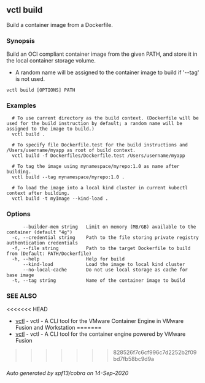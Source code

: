## vctl build

Build a container image from a Dockerfile.

### Synopsis

Build an OCI compliant container image from the given PATH, and store it in the local container storage volume.
* A random name will be assigned to the container image to build if '--tag' is not used.

```
vctl build [OPTIONS] PATH
```

### Examples

```
  # To use current directory as the build context. (Dockerfile will be used for the build instruction by default; a random name will be assigned to the image to build.)
  vctl build .

  # To specify file Dockerfile.test for the build instructions and /Users/username/myapp as root of build context.
  vctl build -f Dockerfiles/Dockerfile.test /Users/username/myapp

  # To tag the image using mynamespace/myrepo:1.0 as name after building.
  vctl build --tag mynamespace/myrepo:1.0 .

  # To load the image into a local kind cluster in current kubectl context after building.
  vctl build -t myImage --kind-load .
```

### Options

```
      --builder-mem string   Limit on memory (MB/GB) available to the container (default "4g")
  -c, --credential string    Path to the file storing private registry authentication credentials
  -f, --file string          Path to the target Dockerfile to build from (Default: PATH/Dockerfile)
  -h, --help                 Help for build
      --kind-load            Load the image to local kind cluster
      --no-local-cache       Do not use local storage as cache for base image
  -t, --tag string           Name of the container image to build
```

### SEE ALSO

<<<<<<< HEAD
* [vctl](vctl.md)	 - vctl - A CLI tool for the VMware Container Engine in VMware Fusion and Workstation
=======
* [vctl](vctl.md)	 - vctl - A CLI tool for the container engine powered by VMware Fusion
>>>>>>> 828526f7c6cf996c7d2252b2f09bd7fb58bc9d9a

###### Auto generated by spf13/cobra on 14-Sep-2020
